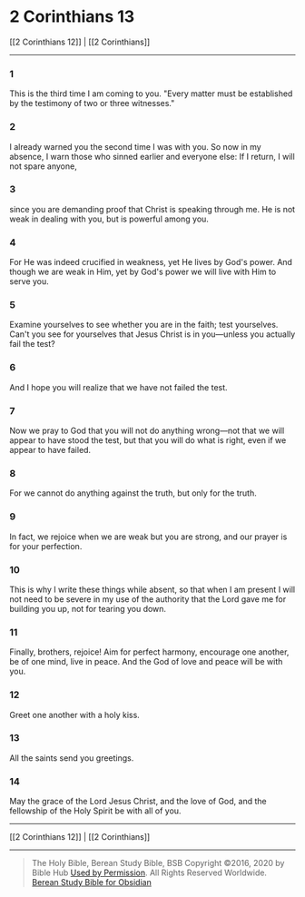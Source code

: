 # 2 Corinthians 13

[[2 Corinthians 12]] | [[2 Corinthians]]

---

### 1
This is the third time I am coming to you. "Every matter must be established by the testimony of two or three witnesses."

### 2
I already warned you the second time I was with you. So now in my absence, I warn those who sinned earlier and everyone else: If I return, I will not spare anyone,

### 3
since you are demanding proof that Christ is speaking through me. He is not weak in dealing with you, but is powerful among you.

### 4
For He was indeed crucified in weakness, yet He lives by God's power. And though we are weak in Him, yet by God's power we will live with Him to serve you.

### 5
Examine yourselves to see whether you are in the faith; test yourselves. Can't you see for yourselves that Jesus Christ is in you—unless you actually fail the test?

### 6
And I hope you will realize that we have not failed the test.

### 7
Now we pray to God that you will not do anything wrong—not that we will appear to have stood the test, but that you will do what is right, even if we appear to have failed.

### 8
For we cannot do anything against the truth, but only for the truth.

### 9
In fact, we rejoice when we are weak but you are strong, and our prayer is for your perfection.

### 10
This is why I write these things while absent, so that when I am present I will not need to be severe in my use of the authority that the Lord gave me for building you up, not for tearing you down.

### 11
Finally, brothers, rejoice! Aim for perfect harmony, encourage one another, be of one mind, live in peace. And the God of love and peace will be with you.

### 12
Greet one another with a holy kiss.

### 13
All the saints send you greetings.

### 14
May the grace of the Lord Jesus Christ, and the love of God, and the fellowship of the Holy Spirit be with all of you.

---

[[2 Corinthians 12]] | [[2 Corinthians]]

---

> The Holy Bible, Berean Study Bible, BSB
> Copyright &copy;2016, 2020 by Bible Hub
> [Used by Permission](https://berean.bible/terms.htm). All Rights Reserved Worldwide.
> [Berean Study Bible for Obsidian](https://github.com/gapmiss/berean-study-bible-for-obsidian)

